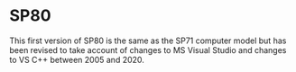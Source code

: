 # SP80
This first version of SP80 is the same as the SP71 computer model but has been revised to take account of changes to MS Visual Studio and changes to VS C++ between 2005 and 2020.
